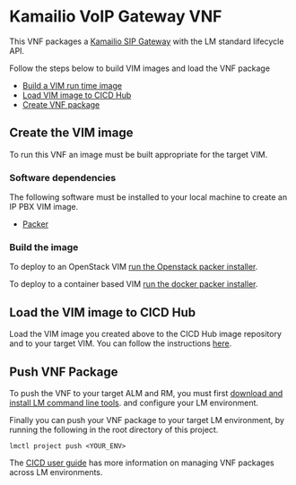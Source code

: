 # Kamailio VoIP Gateway VNF

This VNF packages a [Kamailio SIP Gateway](https://www.kamailio.org/w/) with the LM standard lifecycle API.

Follow the steps below to build VIM images and load the VNF package
* [Build a VIM run time image](#create-the-vim-image)
* [Load VIM image to CICD Hub](#load-the-vim-image-to-cicd-hub)
* [Create VNF package](#push-vnf-package)

## Create the VIM image

To run this VNF an image must be built appropriate for the target VIM. 

### Software dependencies

The following software must be installed to your local machine to create an IP PBX VIM image. 
* [Packer](https://packer.io/)

### Build the image

To deploy to an OpenStack VIM [run the Openstack packer installer](/vnfs/voip-gateway/VNFCs/kamailio-vnfc/VDUs/packer/openstack/Readme.md).

To deploy to a container based VIM [run the docker packer installer](/vnfs/voip-gateway/VNFCs/kamailio-vnfc/VDUs/packer/docker/Readme.md).

## Load the VIM image to CICD Hub

Load the VIM image you created above to the CICD Hub image repository and to your target VIM. You can follow the instructions [here](http://servicelifecyclemanager.com/user-guides/cicd/upload-images/).

## Push VNF Package

To push the VNF to your target ALM and RM, you must first [download and install LM command line tools](http://servicelifecyclemanager.com/reference/lmctl/). and configure your LM environment. 

Finally you can push your VNF package to your target LM environment, by running the following in the root directory of this project.
```
lmctl project push <YOUR_ENV>
```

The [CICD user guide](http://servicelifecyclemanager.com/user-guides/cicd/getting-started/) has more information on managing VNF packages across LM environments. 